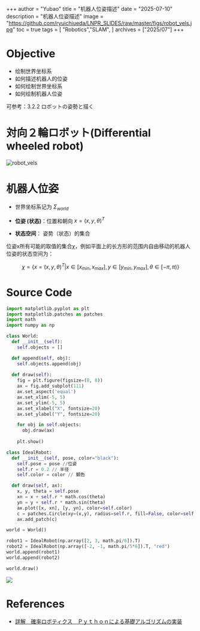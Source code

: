 +++
author = "Yubao"
title = "机器人位姿描述"
date = "2025-07-10"
description = "机器人位姿描述"
image = "https://github.com/ryuichiueda/LNPR_SLIDES/raw/master/figs/robot_vels.jpg"
toc = true
tags = [
    "Robotics","SLAM",
]
archives = ["2025/07"]
+++

# Objective

- 绘制世界坐标系
- 如何描述机器人的位姿 
- 如何绘制世界坐标系
- 如何绘制机器人位姿

可参考：3.2.2 ロボットの姿勢と描く



# 対向２輪ロボット(Differential wheeled robot)

![robot_vels](https://github.com/ryuichiueda/LNPR_SLIDES/raw/master/figs/robot_vels.jpg)





# 机器人位姿

- 世界坐标系记为 $\Sigma_{world}$

- **位姿 (状态)**：位置和朝向 $x = (x, y, \theta)^T$

- **状态空间**： 姿势（状态）的集合

位姿x所有可能的取值的集合$\chi$，例如平面上的长方形的范围内自由移动的机器人位姿的状态空间为：

$$
\chi = \{ x=(x, y, \theta)^T | x \in [x_{min}, x_{max}], y \in [y_{min}, y_{max}], \theta \in [- \pi, \pi) \}
$$


# Source Code

```python
import matplotlib.pyplot as plt
import matplotlib.patches as patches
import math
import numpy as np

class World:
  def __init__(self):
    self.objects = []

  def append(self, obj):
    self.objects.append(obj)
  
  def draw(self):
    fig = plt.figure(figsize=(8, 8))
    ax = fig.add_subplot(111)
    ax.set_aspect('equal')
    ax.set_xlim(-5, 5)
    ax.set_ylim(-5, 5)
    ax.set_xlabel("X", fontsize=20)
    ax.set_ylabel("Y", fontsize=20)

    for obj in self.objects:
      obj.draw(ax)
      
    plt.show()

class IdealRobot:
  def __init__(self, pose, color="black"):
    self.pose = pose //位姿
    self.r = 0.2 // 半径
    self.color = color // 顡色

  def draw(self, ax):
    x, y, theta = self.pose
    xn = x + self.r * math.cos(theta)
    yn = y + self.r * math.sin(theta)
    ax.plot([x, xn], [y, yn], color=self.color)
    c = patches.Circle(xy=(x,y), radius=self.r, fill=False, color=self.color)
    ax.add_patch(c)

world = World()

robot1 = IdealRobot(np.array([2, 3, math.pi/6]).T)
robot2 = IdealRobot(np.array([-2, -1, math.pi/5*6]).T, "red")
world.append(robot1)
world.append(robot2)

world.draw()
```

![](https://cdn.jsdelivr.net/gh/yubaoliu/assets@image/robot-pose-draw.png)



# References

- [詳解　確率ロボティクス　Ｐｙｔｈｏｎによる基礎アルゴリズムの実装](https://www.amazon.co.jp/dp/B082SN3VTD/?coliid=I1T5BBZ5JOPFG3&colid=2PX05DH2XJNX&psc=0&ref_=lv_ov_lig_dp_it)
